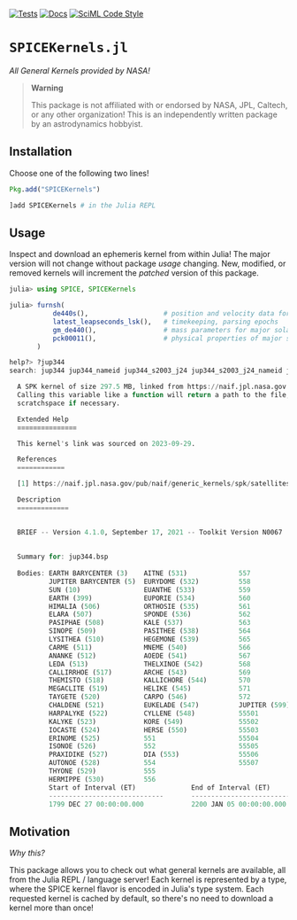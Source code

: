 [![Tests](https://github.com/JuliaAstro/SPICEKernels.jl/workflows/Tests/badge.svg)](https://github.com/JuliaAstro/SPICEKernels.jl/actions?query=workflow%3ATests)
[![Docs](https://github.com/JuliaAstro/SPICEKernels.jl/workflows/Documentation/badge.svg)](https://JuliaAstro.github.io/SPICEKernels.jl)
[![SciML Code Style](https://img.shields.io/static/v1?label=Style&message=SciML&color=9668e2&labelColor=3E474F)](https://github.com/SciML/SciMLStyle)

# `SPICEKernels.jl`

_All General Kernels provided by NASA!_

> **Warning**
>
> This package is not affiliated with or endorsed by NASA, JPL, Caltech, or any
> other organization! This is an independently written package by an
> astrodynamics hobbyist.

## Installation

Choose one of the following two lines!

```julia
Pkg.add("SPICEKernels")
```

```julia
]add SPICEKernels # in the Julia REPL
```

## Usage

Inspect and download an ephemeris kernel from within Julia! The major version will not change without package _usage_ changing. New, modified, or removed kernels will increment the _patched_ version of this package. 

```julia
julia> using SPICE, SPICEKernels

julia> furnsh(
           de440s(),                   # position and velocity data for nearby planets
           latest_leapseconds_lsk(),   # timekeeping, parsing epochs
           gm_de440(),                 # mass parameters for major solar system bodies
           pck00011(),                 # physical properties of major solar system bodies
       )

help?> ?jup344
search: jup344 jup344_nameid jup344_s2003_j24 jup344_s2003_j24_nameid jup346 jup346_nameid

  A SPK kernel of size 297.5 MB, linked from https://naif.jpl.nasa.gov [1].
  Calling this variable like a function will return a path to the file, downloading to
  scratchspace if necessary.

  Extended Help
  ≡≡≡≡≡≡≡≡≡≡≡≡≡≡≡

  This kernel's link was sourced on 2023-09-29.

  References
  ============

  [1] https://naif.jpl.nasa.gov/pub/naif/generic_kernels/spk/satellites/jup344.bsp

  Description
  =============

   
  BRIEF -- Version 4.1.0, September 17, 2021 -- Toolkit Version N0067
   
   
  Summary for: jup344.bsp
   
  Bodies: EARTH BARYCENTER (3)    AITNE (531)             557
          JUPITER BARYCENTER (5)  EURYDOME (532)          558
          SUN (10)                EUANTHE (533)           559
          EARTH (399)             EUPORIE (534)           560
          HIMALIA (506)           ORTHOSIE (535)          561
          ELARA (507)             SPONDE (536)            562
          PASIPHAE (508)          KALE (537)              563
          SINOPE (509)            PASITHEE (538)          564
          LYSITHEA (510)          HEGEMONE (539)          565
          CARME (511)             MNEME (540)             566
          ANANKE (512)            AOEDE (541)             567
          LEDA (513)              THELXINOE (542)         568
          CALLIRRHOE (517)        ARCHE (543)             569
          THEMISTO (518)          KALLICHORE (544)        570
          MEGACLITE (519)         HELIKE (545)            571
          TAYGETE (520)           CARPO (546)             572
          CHALDENE (521)          EUKELADE (547)          JUPITER (599)
          HARPALYKE (522)         CYLLENE (548)           55501
          KALYKE (523)            KORE (549)              55502
          IOCASTE (524)           HERSE (550)             55503
          ERINOME (525)           551                     55504
          ISONOE (526)            552                     55505
          PRAXIDIKE (527)         DIA (553)               55506
          AUTONOE (528)           554                     55507
          THYONE (529)            555
          HERMIPPE (530)          556
          Start of Interval (ET)              End of Interval (ET)
          -----------------------------       -----------------------------
          1799 DEC 27 00:00:00.000            2200 JAN 05 00:00:00.000
```

## Motivation

_Why this?_

This package allows you to check out what general kernels are available, all
from the Julia REPL / language server! Each kernel is represented by a type,
where the SPICE kernel flavor is encoded in Julia's type system.
Each requested kernel is cached by default, so there's no need 
to download a kernel more than once!
